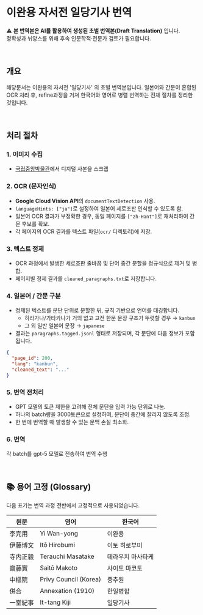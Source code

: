 # 이완용 자서전 일당기사 번역

⚠️ **본 번역본은 AI를 활용하여 생성된 초벌 번역본(Draft Translation)** 입니다.  
정확성과 뉘앙스를 위해 후속 인문학적·전문가 검토가 필요합니다.

<br>

## 개요

해당문서는 이완용의 자서전 '일당기사' 의 초벌 번역본입니다. 일본어와 간문이 혼합된 OCR 처리 후, refine과정을 거쳐 한국어와 영어로 병렬 번역하는 전체 절차를 정리한 것입니다.

<br>

## 처리 절차

### 1. 이미지 수집

- [국립중앙박물관](https://www.nl.go.kr/NL/contents/search.do?pageNum=1&pageSize=30&srchTarget=total&kwd=%E4%B8%80%E5%A0%82%E7%B4%80%E4%BA%8B#viewKey=CNTS-00047997328&viewType=C&category=%EB%8F%84%EC%84%9C&pageIdx=1&jourId=)에서 디지털 사본을 스크랩

### 2. OCR (문자인식)

- **Google Cloud Vision API**의 `documentTextDetection` 사용.
- `languageHints: ["ja"]`로 설정하여 일본어 세로조판 인식할 수 있도록 함.
- 일본어 OCR 결과가 부정확한 경우, 동일 페이지를 `["zh-Hant"]`로 재처리하여 간문 후보를 확보.
- 각 페이지의 OCR 결과를 텍스트 파일(`ocr/` 디렉토리)에 저장.

### 3. 텍스트 정제

- OCR 과정에서 발생한 세로조판 줄바꿈 및 단어 중간 분할을 정규식으로 제거 및 병합.
- 페이지별 정제 결과를 `cleaned_paragraphs.txt`로 저장합니다.

### 4. 일본어 / 간문 구분

- 정제된 텍스트를 문단 단위로 분할한 뒤, 규칙 기반으로 언어를 태깅합니다.
  - 히라가나/가타카나가 거의 없고 고전 한문 문장 구조가 뚜렷할 경우 → `kanbun`
  - 그 외 일반 일본어 문장 → `japanese`
- 결과는 `paragraphs.tagged.jsonl` 형태로 저장되며, 각 문단에 다음 정보가 포함됩니다.

```json
{
  "page_id": 200,
  "lang": "kanbun",
  "cleaned_text": "..."
}
```

### 5. 번역 전처리

- GPT 모델의 토큰 제한을 고려해 전체 문단을 입력 가능 단위로 나눔.
- 하나의 batch량을 3000토큰으로 설정하여, 문단이 중간에 잘리지 않도록 조정.
- 한 번에 번역할 때 발생할 수 있는 문맥 손실 최소화.

### 6. 번역

각 batch를 gpt-5 모델로 전송하여 번역 수행

<br>

## 📚 용어 고정 (Glossary)

다음 표기는 번역 과정 전반에서 고정적으로 사용되었습니다.

| 원문     | 영어                  | 한국어            |
| -------- | --------------------- | ----------------- |
| 李完用   | Yi Wan-yong           | 이완용            |
| 伊藤博文 | Itō Hirobumi          | 이토 히로부미     |
| 寺内正毅 | Terauchi Masatake     | 데라우치 마사타케 |
| 齋藤實   | Saitō Makoto          | 사이토 마코토     |
| 中樞院   | Privy Council (Korea) | 중추원            |
| 併合     | Annexation (1910)     | 한일병합          |
| 一堂紀事 | It-tang Kiji          | 일당기사          |
